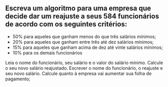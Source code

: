 ## Escreva um algoritmo para uma empresa que decide dar um reajuste a seus 584 funcionários de acordo com os seguintes critérios:

-  50% para aqueles que ganham menos do que três salários mínimos;
-  20% para aqueles que ganham entre três até dez salários mínimos; 
-  15% para aqueles que ganham acima de dez até vinte salários mínimos; 
-  10% para os demais funcionários

Leia o nome do funcionário, seu salário e o valor do salário mínimo. Calcule o seu novo salário 
reajustado. Escrever o nome do funcionário, o reajuste e seu novo salário. Calcule quanto à empresa 
vai aumentar sua folha de pagamento;